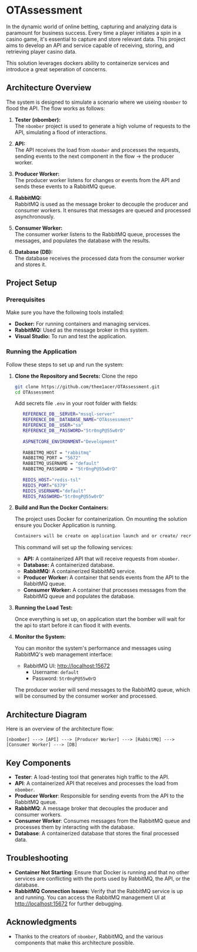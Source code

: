 # OTAssessment

In the dynamic world of online betting, capturing and analyzing data is paramount for business success. Every time a player initiates a spin in a casino game, it's essential to capture and store relevant data. This project aims to develop an API and service capable of receiving, storing, and retrieving player casino data.

This solution leverages dockers ability to containerize services and introduce a great seperation of concerns.

## Architecture Overview

The system is designed to simulate a scenario where we useing `nbomber` to flood the API. The flow works as follows:

1. **Tester (nbomber):**  
   The `nbomber` project is used to generate a high volume of requests to the API, simulating a flood of interactions.

2. **API:**  
   The API receives the load from `nbomber` and processes the requests, sending events to the next component in the flow -> the producer worker.

3. **Producer Worker:**  
   The producer worker listens for changes or events from the API and sends these events to a RabbitMQ queue.

4. **RabbitMQ:**  
   RabbitMQ is used as the message broker to decouple the producer and consumer workers. It ensures that messages are queued and processed asynchronously.

5. **Consumer Worker:**  
   The consumer worker listens to the RabbitMQ queue, processes the messages, and populates the database with the results.

6. **Database (DB):**  
   The database receives the processed data from the consumer worker and stores it.

## Project Setup

### Prerequisites

Make sure you have the following tools installed:

- **Docker:** For running containers and managing services.
- **RabbitMQ:** Used as the message broker in this system.
- **Visual Studio:** To run and test the application.

### Running the Application

Follow these steps to set up and run the system:

1. **Clone the Repository and Secrets:**
   Clone the repo

   ```bash
   git clone https://github.com/thee1acer/OTAssessment.git
   cd OTAssessment
   ```

   Add secrets file ```.env``` in your root folder with fields:
   ```bash
      REFERENCE_DB__SERVER="mssql-server"
      REFERENCE_DB__DATABASE_NAME="OTAssessment"
      REFERENCE_DB__USER="sa"
      REFERENCE_DB__PASSWORD="5tr0ngP@55w0rD"
      
      ASPNETCORE_ENVIRONMENT="Development"
      
      RABBITMQ_HOST = "rabbitmq"
      RABBITMQ_PORT = "5672"
      RABBITMQ_USERNAME = "default"
      RABBITMQ_PASSWORD = "5tr0ngP@55w0rD"
      
      REDIS_HOST="redis-tsl"
      REDIS_PORT="6379"
      REDIS_USERNAME="default"
      REDIS_PASSWORD="5tr0ngP@55w0rD"
   ```

3. **Build and Run the Docker Containers:**

   The project uses Docker for containerization. On mounting the solution ensure you Docker Application is running.

   ```bash
   Containers will be create on application launch and or create/ recreated on application start so no need to run any docker commands
   ```

   This command will set up the following services:
   - **API:** A containerized API that will receive requests from `nbomber`.
   - **Database:** A containerized database.
   - **RabbitMQ:** A containerized RabbitMQ service.
   - **Producer Worker:** A container that sends events from the API to the RabbitMQ queue.
   - **Consumer Worker:** A container that processes messages from the RabbitMQ queue and populates the database.

4. **Running the Load Test:**

   Once everything is set up, on application start the bomber will wait for the api to start before it can flood it with events.

5. **Monitor the System:**

   You can monitor the system's performance and messages using RabbitMQ's web management interface:
   
   - RabbitMQ UI: [http://localhost:15672](http://localhost:15672)
     - Username: `default`
     - Password: `5tr0ngP@55w0rD`

   The producer worker will send messages to the RabbitMQ queue, which will be consumed by the consumer worker and processed.

## Architecture Diagram

Here is an overview of the architecture flow:

```
[nbomber] ---> [API] ---> [Producer Worker] ---> [RabbitMQ] ---> [Consumer Worker] ---> [DB]
```

## Key Components

- **Tester**: A load-testing tool that generates high traffic to the API.
- **API**: A containerized API that receives and processes the load from `nbomber`.
- **Producer Worker**: Responsible for sending events from the API to the RabbitMQ queue.
- **RabbitMQ**: A message broker that decouples the producer and consumer workers.
- **Consumer Worker**: Consumes messages from the RabbitMQ queue and processes them by interacting with the database.
- **Database**: A containerized database that stores the final processed data.

## Troubleshooting

- **Container Not Starting:** Ensure that Docker is running and that no other services are conflicting with the ports used by RabbitMQ, the API, or the database.
- **RabbitMQ Connection Issues:** Verify that the RabbitMQ service is up and running. You can access the RabbitMQ management UI at [http://localhost:15672](http://localhost:15672) for further debugging.

## Acknowledgments

- Thanks to the creators of `nbomber`, RabbitMQ, and the various components that make this architecture possible.
